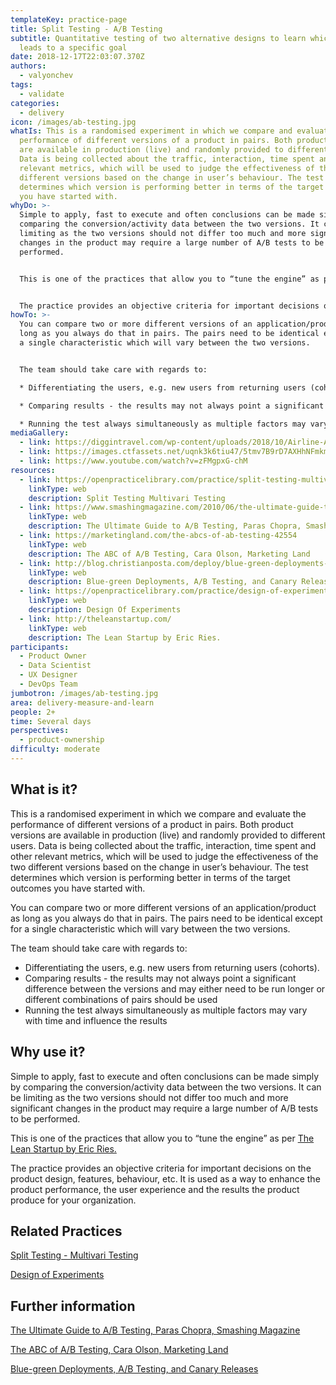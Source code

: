 ```yaml
---
templateKey: practice-page
title: Split Testing - A/B Testing
subtitle: Quantitative testing of two alternative designs to learn which better
  leads to a specific goal
date: 2018-12-17T22:03:07.370Z
authors:
  - valyonchev
tags:
  - validate
categories: 
  - delivery
icon: /images/ab-testing.jpg
whatIs: This is a randomised experiment in which we compare and evaluate the
  performance of different versions of a product in pairs. Both product versions
  are available in production (live) and randomly provided to different users.
  Data is being collected about the traffic, interaction, time spent and other
  relevant metrics, which will be used to judge the effectiveness of the two
  different versions based on the change in user’s behaviour. The test
  determines which version is performing better in terms of the target outcomes
  you have started with.
whyDo: >-
  Simple to apply, fast to execute and often conclusions can be made simply by
  comparing the conversion/activity data between the two versions. It can be
  limiting as the two versions should not differ too much and more significant
  changes in the product may require a large number of A/B tests to be
  performed.


  This is one of the practices that allow you to “tune the engine” as per [The Lean Startup by Eric Ries.](http://theleanstartup.com/)


  The practice provides an objective criteria for important decisions on the product design, features, behaviour, etc. It is used as a way to enhance the product performance, the user experience and the results the product produce for your organization.
howTo: >-
  You can compare two or more different versions of an application/product as
  long as you always do that in pairs. The pairs need to be identical except for
  a single characteristic which will vary between the two versions.


  The team should take care with regards to:

  * Differentiating the users, e.g. new users from returning users (cohorts).

  * Comparing results - the results may not always point a significant difference between the versions and may either need to be run longer or different combinations of pairs should be used.

  * Running the test always simultaneously as multiple factors may vary with time and influence the results.
mediaGallery:
  - link: https://diggintravel.com/wp-content/uploads/2018/10/Airline-AB-testing-in-action.jpg
  - link: https://images.ctfassets.net/uqnk3k6tiu47/5tmv7B9rD7AXHhNFmkmanI/db02e3c92b6def26a624a0d8a9a0e19a/https___b2bquotes.com_sn_uploads_ab-testing.png
  - link: https://www.youtube.com/watch?v=zFMgpxG-chM
resources:
  - link: https://openpracticelibrary.com/practice/split-testing-multivari-testing/
    linkType: web
    description: Split Testing Multivari Testing
  - link: https://www.smashingmagazine.com/2010/06/the-ultimate-guide-to-a-b-testing/
    linkType: web
    description: The Ultimate Guide to A/B Testing, Paras Chopra, Smashing Magazine
  - link: https://marketingland.com/the-abcs-of-ab-testing-42554
    linkType: web
    description: The ABC of A/B Testing, Cara Olson, Marketing Land
  - link: http://blog.christianposta.com/deploy/blue-green-deployments-a-b-testing-and-canary-releases/
    linkType: web
    description: Blue-green Deployments, A/B Testing, and Canary Releases
  - link: https://openpracticelibrary.com/practice/design-of-experiments/
    linkType: web
    description: Design Of Experiments
  - link: http://theleanstartup.com/
    linkType: web
    description: The Lean Startup by Eric Ries.
participants:
  - Product Owner
  - Data Scientist
  - UX Designer
  - DevOps Team
jumbotron: /images/ab-testing.jpg
area: delivery-measure-and-learn
people: 2+
time: Several days
perspectives:
  - product-ownership
difficulty: moderate
---
```

## What is it?

This is a randomised experiment in which we compare and evaluate the performance of different versions of a product in pairs. Both product versions are available in production (live) and randomly provided to different users. Data is being collected about the traffic, interaction, time spent and other relevant metrics, which will be used to judge the effectiveness of the two different versions based on the change in user’s behaviour. The test determines which version is performing better in terms of the target outcomes you have started with.

You can compare two or more different versions of an application/product as long as you always do that in pairs. The pairs need to be identical except for a single characteristic which will vary between the two versions.

The team should take care with regards to:

- Differentiating the users, e.g. new users from returning users (cohorts).
- Comparing results - the results may not always point a significant difference between the versions and may either need to be run longer or different combinations of pairs should be used
- Running the test always simultaneously as multiple factors may vary with time and influence the results

## Why use it?

Simple to apply, fast to execute and often conclusions can be made simply by comparing the conversion/activity data between the two versions. It can be limiting as the two versions should not differ too much and more significant changes in the product may require a large number of A/B tests to be performed.

This is one of the practices that allow you to “tune the engine” as per [The Lean Startup by Eric Ries.](http://theleanstartup.com/)

The practice provides an objective criteria for important decisions on the product design, features, behaviour, etc. It is used as a way to enhance the product performance, the user experience and the results the product produce for your organization.

## Related Practices

[Split Testing - Multivari Testing](https://openpracticelibrary.com/practice/split-testing-multivari-testing/)

[Design of Experiments](https://openpracticelibrary.com/practice/design-of-experiments/)

## Further information

[The Ultimate Guide to A/B Testing, Paras Chopra, Smashing Magazine](https://www.smashingmagazine.com/2010/06/the-ultimate-guide-to-a-b-testing/)

[The ABC of A/B Testing, Cara Olson, Marketing Land](https://marketingland.com/the-abcs-of-ab-testing-42554)

[Blue-green Deployments, A/B Testing, and Canary Releases](http://blog.christianposta.com/deploy/blue-green-deployments-a-b-testing-and-canary-releases/)
